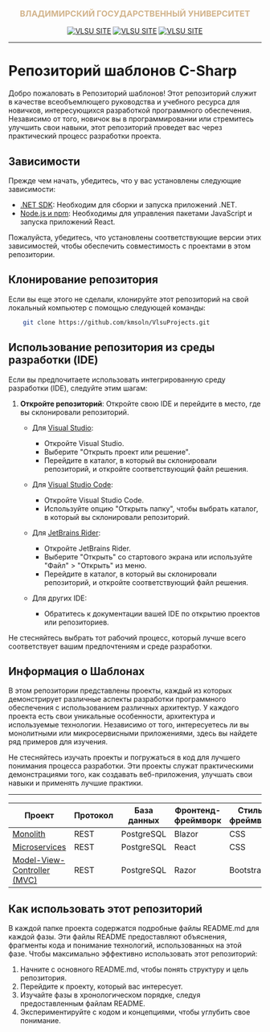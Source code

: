 [creator]: kmsoln
<div align="center">
    <h3 style="text-align: center; color: tan">ВЛАДИМИРСКИЙ ГОСУДАРСТВЕННЫЙ УНИВЕРСИТЕТ</h3>
</div>

<div align="center">
    <a href="https://www.vlsu.ru/"><img src="https://img.shields.io/badge/VLSU-Сайт-yellow.svg" alt="VLSU SITE"></a>
    <a href="https://vk.com/vlsu_info"><img src="https://img.shields.io/badge/VLSU-ВКонтакте-blue.svg" alt="VLSU SITE"></a>
    <a href="https://rutube.ru/channel/23750791/"><img src="https://img.shields.io/badge/VLSU-RuTube-black.svg" alt="VLSU SITE"></a>
</div>

---
# Репозиторий шаблонов C-Sharp

Добро пожаловать в Репозиторий шаблонов! Этот репозиторий служит в качестве всеобъемлющего руководства и учебного ресурса для новичков, интересующихся разработкой программного обеспечения. Независимо от того, новичок вы в программировании или стремитесь улучшить свои навыки, этот репозиторий проведет вас через практический процесс разработки проекта.

## Зависимости

Прежде чем начать, убедитесь, что у вас установлены следующие зависимости:

- [.NET SDK](https://dotnet.microsoft.com/download): Необходим для сборки и запуска приложений .NET.
- [Node.js и npm](https://nodejs.org/): Необходимы для управления пакетами JavaScript и запуска приложений React.

Пожалуйста, убедитесь, что установлены соответствующие версии этих зависимостей, чтобы обеспечить совместимость с проектами в этом репозитории.

## Клонирование репозитория

Если вы еще этого не сделали, клонируйте этот репозиторий на свой локальный компьютер с помощью следующей команды:

```bash
    git clone https://github.com/kmsoln/VlsuProjects.git
```

## Использование репозитория из среды разработки (IDE)

Если вы предпочитаете использовать интегрированную среду разработки (IDE), следуйте этим шагам:

1. **Откройте репозиторий**: Откройте свою IDE и перейдите в место, где вы склонировали репозиторий.

   - Для [Visual Studio][vs]:
      - Откройте Visual Studio.
      - Выберите "Открыть проект или решение".
      - Перейдите в каталог, в который вы склонировали репозиторий, и откройте соответствующий файл решения.

   - Для [Visual Studio Code][vs-code]:
      - Откройте Visual Studio Code.
      - Используйте опцию "Открыть папку", чтобы выбрать каталог, в который вы склонировали репозиторий.

   - Для [JetBrains Rider][rider]:
      - Откройте JetBrains Rider.
      - Выберите "Открыть" со стартового экрана или используйте "Файл" > "Открыть" из меню.
      - Перейдите в каталог, в который вы склонировали репозиторий, и откройте соответствующий файл решения.

   - Для других IDE:
      - Обратитесь к документации вашей IDE по открытию проектов или репозиториев.

Не стесняйтесь выбрать тот рабочий процесс, который лучше всего соответствует вашим предпочтениям и среде разработки.

[vs]: (https://visualstudio.microsoft.com/vs/)
[vs-code]: (https://code.visualstudio.com/download)
[rider]: (https://www.jetbrains.com/rider/download/)

## Информация о Шаблонах

В этом репозитории представлены проекты, каждый из которых демонстрирует различные аспекты разработки программного обеспечения с использованием различных архитектур. У каждого проекта есть свои уникальные особенности, архитектура и используемые технологии. Независимо от того, интересуетесь ли вы монолитными или микросервисными приложениями, здесь вы найдете ряд примеров для изучения.

Не стесняйтесь изучать проекты и погружаться в код для лучшего понимания процесса разработки. Эти проекты служат практическими демонстрациями того, как создавать веб-приложения, улучшать свои навыки и применять лучшие практики.

---

| Проект                                  | Протокол | База данных   | Фронтенд-фреймворк | Стиль-фреймворк |
|-----------------------------------------|----------|---------------|--------------------|-----------------|
| [Monolith][monolith-rdme]               | REST     | PostgreSQL    | Blazor             | CSS             |
| [Microservices][microservice-rdme]      | REST     | PostgreSQL    | React              | CSS             |
| [Model-View-Controller (MVC)][mvc-rdme] | REST     | PostgreSQL    | Razor              | Bootstrap       |

[monolith-rdme]: https://github.com/kmsoln/VlsuProjects/blob/master/Web%20Application/README-EN.md
[microservice-rdme]: https://github.com/kmsoln/VlsuProjects/blob/master/Web%20Application/README-EN.md
[mvc-rdme]: https://github.com/kmsoln/VlsuProjects/blob/master/Web%20Application/README-EN.md

## Как использовать этот репозиторий

В каждой папке проекта содержатся подробные файлы README.md для каждой фазы. Эти файлы README предоставляют объяснения, фрагменты кода и понимание технологий, использованных на этой фазе. Чтобы максимально эффективно использовать этот репозиторий:

1. Начните с основного README.md, чтобы понять структуру и цель репозитория.
2. Перейдите к проекту, который вас интересует.
3. Изучайте фазы в хронологическом порядке, следуя предоставленным файлам README.
4. Экспериментируйте с кодом и концепциями, чтобы углубить свое понимание.
   
